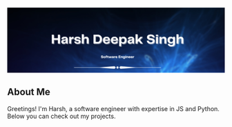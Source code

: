 <img src="https://github.com/hd2s/hd2s/blob/main/banner.png"></img>

## About Me

Greetings! I'm Harsh, a software engineer with expertise in JS and Python. Below you can check out my projects.
